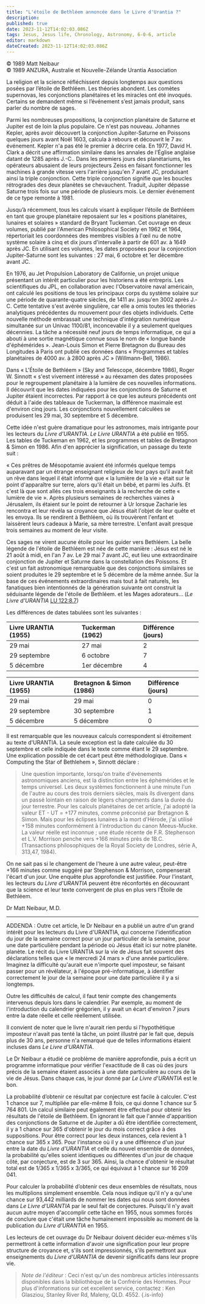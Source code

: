```yaml
---
title: "L'étoile de Bethléem annoncée dans le Livre d'Urantia ?"
description: 
published: true
date: 2023-11-12T14:02:03.086Z
tags: Jesus, Jesus life, Chronology, Astronomy, 6-0-6, article
editor: markdown
dateCreated: 2023-11-12T14:02:03.086Z
---
```



<p class="v-card v-sheet theme--light gray lighten-3 px-2 py-1">© 1989 Matt Neibaur<br>© 1989 ANZURA, Australie et Nouvelle-Zélande Urantia Association</p>


La religion et la science réfléchissent depuis longtemps aux questions posées par l’étoile de Bethléem. Les théories abondent. Les comètes supernovas, les conjonctions planétaires et les miracles ont été invoqués. Certains se demandent même si l’événement s’est jamais produit, sans parler du nombre de sages.

Parmi les nombreuses propositions, la conjonction planétaire de Saturne et Jupiter est de loin la plus populaire. Ce n'est pas nouveau. Johannes Kepler, après avoir découvert la conjonction Jupiter-Saturne en Poissons quelques jours avant Noël 1603, calcula à rebours et découvrit le 7 av. événement. Kepler n'a pas été le premier à décrire cela. En 1977, David H. Clark a décrit une affirmation similaire dans les annales de l'Église anglaise datant de 1285 après J.-C.. Dans les premiers jours des planétariums, les opérateurs abusaient de leurs projecteurs Zeiss en faisant fonctionner les machines à grande vitesse vers l'arrière jusqu'en 7 avant JC, produisant ainsi la triple conjonction. Cette triple conjonction signifie que les boucles rétrogrades des deux planètes se chevauchent. Traduit, Jupiter dépasse Saturne trois fois sur une période de plusieurs mois. Le dernier événement de ce type remonte à 1981.

Jusqu’à récemment, tous les calculs visant à expliquer l’étoile de Bethléem en tant que groupe planétaire reposaient sur les « positions planétaires, lunaires et solaires » standard de Bryant Tuckeman. Cet ouvrage en deux volumes, publié par l'American Philosophical Society en 1962 et 1964, répertoriait les coordonnées des membres visibles à l'œil nu de notre système solaire à cinq et dix jours d'intervalle à partir de 601 av. à 1649 après JC. En utilisant ces volumes, les dates proposées pour la conjonction Jupiter-Saturne sont les suivantes : 27 mai, 6 octobre et 1er décembre avant JC.

En 1976, au Jet Propulsion Laboratory de Californie, un projet unique présentant un intérêt particulier pour les historiens a été entrepris. Les scientifiques du JPL, en collaboration avec l'Observatoire naval américain, ont calculé les positions de tous les principaux corps du système solaire sur une période de quarante-quatre siècles, de 1411 av. jusqu'en 3002 après J.-C. Cette tentative s'est avérée singulière, car elle a omis toutes les théories analytiques précédentes du mouvement pour des objets individuels. Cette nouvelle méthode embrassait une technique d'intégration numérique simultanée sur un Univac 1100/81, inconcevable il y a seulement quelques décennies. La tâche a nécessité neuf jours de temps informatique, ce qui a abouti à une sortie magnétique connue sous le nom de « longue bande d'éphémérides ». Jean-Louis Simon et Pierre Bretagnon du Bureau des Longitudes à Paris ont publié ces données dans « Programmes et tables planétaires de 4000 av. à 2800 après JC » (Willmann-Bell, 1986).

Dans « L'Étoile de Bethléem » (Sky and Telescope, décembre 1986), Roger W. Sinnott « s'est vivement intéressé » au réexamen des dates proposées pour le regroupement planétaire à la lumière de ces nouvelles informations. Il découvrit que les dates indiquées pour les conjonctions de Saturne et Jupiter étaient incorrectes. Par rapport à ce que les auteurs précédents ont déduit à l'aide des tableaux de Tuckerman, la différence maximale est d'environ cinq jours. Les conjonctions nouvellement calculées se produisent les 29 mai, 30 septembre et 5 décembre.

Cette idée n'est guère dramatique pour les astronomes, mais intrigante pour les lecteurs du _Livre d'URANTIA_. _Le Livre URANTIA_ a été publié en 1955. Les tables de Tuckeman en 1962, et les programmes et tables de Bretagnon & Simon en 1986. Afin d'en apprécier la signification, un passage du texte suit :

« Ces prêtres de Mésopotamie avaient été informés quelque temps auparavant par un étrange enseignant religieux de leur pays qu'il avait fait un rêve dans lequel il était informé que « la lumière de la vie » était sur le point d'apparaître sur terre, alors qu'il était un bébé, et parmi les Juifs. Et c'est là que sont allés ces trois enseignants à la recherche de cette « lumière de vie ». Après plusieurs semaines de recherches vaines à Jérusalem, ils étaient sur le point de retourner à Ur lorsque Zacharie les rencontra et leur révéla sa croyance que Jésus était l'objet de leur quête et les envoya. Ils se rendirent à Bethléem, où ils trouvèrent l'enfant et laissèrent leurs cadeaux à Marie, sa mère terrestre. L'enfant avait presque trois semaines au moment de leur visite.

Ces sages ne virent aucune étoile pour les guider vers Bethléem. La belle légende de l'étoile de Bethléem est née de cette manière : Jésus est né le 21 août à midi, en l'an 7 av. Le 29 mai 7 avant JC, eut lieu une extraordinaire conjonction de Jupiter et Saturne dans la constellation des Poissons. Et c'est un fait astronomique remarquable que des conjonctions similaires se soient produites le 29 septembre et le 5 décembre de la même année. Sur la base de ces événements extraordinaires mais tout à fait naturels, les fanatiques bien intentionnés de la génération suivante ont construit la séduisante légende de l'étoile de Bethléem. et les Mages adorateurs... (_Le Livre d'URANTIA_ [LU 122:8.7](/fr/The_Urantia_Book/122#p8_7))

Les différences de dates tabulées sont les suivantes :

| Livre URANTIA (1955) | Tuckerman (1962) | Différence (jours) |
| :--- | :--- | :--- |
| 29 mai | 27 mai | 2 |
| 29 septembre | 6 octobre | 7 |
| 5 décembre | 1er décembre | 4 |

Livre URANTIA (1955) | Bretagnon & Simon (1986) | Différence (jours) |
| :--- | :--- | :--- |
29 mai | 29 mai | 0
29 septembre | 30 septembre | 1
5 décembre | 5 décembre | 0

Il est remarquable que les nouveaux calculs correspondent si étroitement au texte d'URANTIA. La seule exception est la date calculée du 30 septembre et celle indiquée dans le texte comme étant le 29 septembre. Une explication possible de cet écart peut être méthodologique. Dans « Computing the Star of Bethlehem », Sinnott déclare :

> Une question importante, lorsqu'on traite d'événements astronomiques anciens, est la distinction entre les éphémérides et le temps universel. Les deux systèmes fonctionnent à une minute l'un de l'autre au cours des trois derniers siècles, mais ils divergent dans un passé lointain en raison de légers changements dans la durée du jour terrestre. Pour les calculs planétaires de cet article, j'ai adopté la valeur ET - UT = +177 minutes, comme préconisé par Bretagnon & Simon. Mais pour les éclipses lunaires à la mort d'Hérode, j'ai utilisé +158 minutes conformément à l'introduction du canon Meeus-Mucke. La valeur réelle est inconnue ; une étude récente de F.R. Stephenson et L.V. Morrison penche vers +166 minutes près de 1B.C. (Transactions philosophiques de la Royal Society de Londres, série A, 313,47, 1984).

On ne sait pas si le changement de l'heure à une autre valeur, peut-être +166 minutes comme suggéré par Stephenson \& Morrison, compenserait l'écart d'un jour. Une enquête plus approfondie est justifiée. Pour l'instant, les lecteurs du _Livre d'URANTIA_ peuvent être réconfortés en découvrant que la science et leur texte convergent de plus en plus vers l'Étoile de Bethléem.

Dr Matt Neibaur, M.D.

---

ADDENDA : Outre cet article, le Dr Neibaur en a publié un autre d'un grand intérêt pour les lecteurs du Livre d'URANTIA, qui concerne l'identification du jour de la semaine correct pour un jour particulier de la semaine, pour une date particulière pendant la période où Jésus était ici sur notre planète. planète. Le récit du Livre URANTIA sur la vie de Jésus fait souvent des déclarations telles que « le mercredi 24 mars » d'une année particulière. Imaginez la difficulté qu'aurait eue n'importe quel imposteur, se faisant passer pour un révélateur, à l'époque pré-informatique, à identifier correctement le jour de la semaine pour une date particulière il y a si longtemps.

Outre les difficultés de calcul, il faut tenir compte des changements intervenus depuis lors dans le calendrier. Par exemple, au moment de l'introduction du calendrier grégorien, il y avait un écart d'environ 7 jours entre la date réelle et celle réellement utilisée.

Il convient de noter que le livre n'aurait rien perdu si l'hypothétique imposteur n'avait pas tenté la tâche, un point illustré par le fait que, depuis plus de 30 ans, personne n'a remarqué que de telles informations étaient incluses dans _Le Livre d'URANTIA_.

Le Dr Neibaur a étudié ce problème de manière approfondie, puis a écrit un programme informatique pour vérifier l'exactitude de 8 cas où des jours précis de la semaine étaient associés à une date particulière au cours de la vie de Jésus. Dans chaque cas, le jour donné par _Le Livre d'URANTIA_ est le bon.

La probabilité d’obtenir ce résultat par conjecture est facile à calculer. C'est 1 chance sur 7, multipliée par elle-même 8 fois, ce qui donne 1 chance sur 5 764 801. Un calcul similaire peut également être effectué pour obtenir les résultats de l'étoile de Bethléem. En ignorant le fait que l'année d'apparition des conjonctions de Saturne et de Jupiter a dû être identifiée correctement, il y a 1 chance sur 365 d'obtenir le jour du mois correct grâce à des suppositions. Pour être correct pour les deux instances, cela revient à 1 chance sur 365 x 365. Pour l'instance où il y a une différence d'un jour entre la date du _Livre d'URANTIA_ et celle du nouvel ensemble de données, la probabilité qu'elles soient identiques ou différentes d'un jour de chaque côté, par conjecture, est de 3 sur 365. Ainsi, la chance d'obtenir le résultat total est de 1/365 x 1/365 x 3/365, ce qui équivaut à 1 chance sur 16 209 041.

Pour calculer la probabilité d’obtenir ces deux ensembles de résultats, nous les multiplions simplement ensemble. Cela nous indique qu'il n'y a qu'une chance sur 93,442 milliards de nommer les dates qui nous sont données dans _Le Livre d'URANTIA_ par le seul fait de conjectures. Puisqu'il n'y avait aucun autre moyen d'accomplir cette tâche en 1955, nous sommes forcés de conclure que c'était une tâche humainement impossible au moment de la publication du _Livre d'URANTIA_ en 1955.

Les lecteurs de cet ouvrage du Dr Neibaur doivent décider eux-mêmes s'ils permettront à cette information d'avoir une signification pour leur propre structure de croyance et, s'ils sont impressionnés, s'ils permettront aux enseignements du _Livre d'URANTIA_ de devenir significatifs dans leur propre vie.

> _Note de l'éditeur_ : Ceci n'est qu'un des nombreux articles intéressants disponibles dans la bibliothèque de la Confrérie des Hommes. Pour plus d'informations sur cet excellent service, contactez : Ken Glasziou, Stanley River Rd, Maleny, QLD. 4552.
{.is-info}


